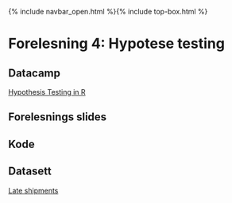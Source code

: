 {% include navbar_open.html %}{% include top-box.html %}
# Forelesning 4: Hypotese testing

## Datacamp
[Hypothesis Testing in R](https://app.datacamp.com/learn/courses/hypothesis-testing-in-r)

## Forelesnings slides


## Kode 



## Datasett
[Late shipments](https://github.com/uit-sok-2009-h22/uit-sok-2009-h22.github.io/blob/main/filer/late_shipments.Rdata?raw=true)

